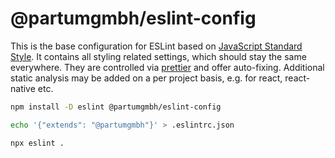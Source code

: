 # @partumgmbh/eslint-config

This is the base configuration for ESLint based on [JavaScript Standard Style](https://standardjs.com/). It contains all styling related
settings, which should stay the same everywhere. They are controlled via [prettier](http://npm.im/prettier)
and offer auto-fixing. Additional static analysis may be added on a per project
basis, e.g. for react, react-native etc.

```bash
npm install -D eslint @partumgmbh/eslint-config

echo '{"extends": "@partumgmbh"}' > .eslintrc.json

npx eslint .
```
